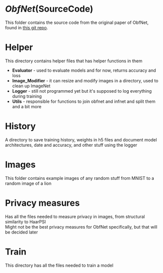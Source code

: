 # _ObfNet_(SourceCode)
This folder contains the source code from the original paper of ObfNet, found in [this git repo](https://github.com/ntu-aiot/ObfNet/tree/master).

# Helper
This directory contains helper files that has helper functions in them
- **Evaluator** - used to evaluate models and for now, returns accuracy and loss
- **Image_Modifier** - it can resize and modify images in a directory, used to clean up ImageNet
- **Logger** - still not programmed yet but it's supposed to log everything during training
- **Utils** - responsible for functions to join obfnet and infnet and split them and a bit more

# History
A directory to save training history, weights in h5 files and document model architectures, date and accuracy, and other stuff using the logger

# Images
This folder contains example images of any random stuff from MNIST to a random image of a lion

# Privacy measures
Has all the files needed to measure privacy in images, from structural similarity to HaarPSI  
Might not be the best privacy measures for ObfNet specifically, but that will be decided later

# Train
This directory has all the files needed to train a model